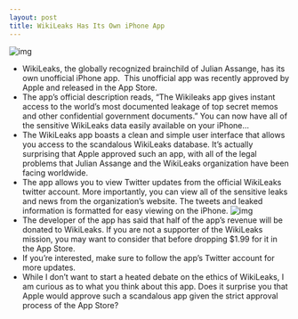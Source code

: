 ```yaml
---
layout: post
title: WikiLeaks Has Its Own iPhone App
---
```

![img](http://media.idownloadblog.com/wp-content/uploads/2010/12/WikiLeaks-App.jpeg)
* WikiLeaks, the globally recognized brainchild of Julian Assange, has its own unofficial iPhone app.  This unofficial app was recently approved by Apple and released in the App Store.
* The app’s official description reads, “The Wikileaks app gives instant access to the world’s most documented leakage of top secret memos and other confidential government documents.” You can now have all of the sensitive WikiLeaks data easily available on your iPhone…
* The WikiLeaks app boasts a clean and simple user interface that allows you access to the scandalous WikiLeaks database. It’s actually surprising that Apple approved such an app, with all of the legal problems that Julian Assange and the WikiLeaks organization have been facing worldwide.
* The app allows you to view Twitter updates from the official WikiLeaks twitter account. More importantly, you can view all of the sensitive leaks and news from the organization’s website. The tweets and leaked information is formatted for easy viewing on the iPhone.
![img](http://media.idownloadblog.com/wp-content/uploads/2010/12/WikiLeaks-App-Screens-e1292711921229.png)
* The developer of the app has said that half of the app’s revenue will be donated to WikiLeaks. If you are not a supporter of the WikiLeaks mission, you may want to consider that before dropping $1.99 for it in the App Store.
* If you’re interested, make sure to follow the app’s Twitter account for more updates.
* While I don’t want to start a heated debate on the ethics of WikiLeaks, I am curious as to what you think about this app. Does it surprise you that Apple would approve such a scandalous app given the strict approval process of the App Store?

